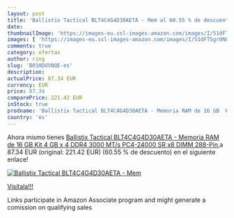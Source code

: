 ```yaml
---
layout: post
title: 'Ballistix Tactical BLT4C4G4D30AETA - Mem al 60.55 % de descuento'
date: 
thumbnailImage: 'https://images-eu.ssl-images-amazon.com/images/I/51dFTSgr0NL._SL200_.jpg'
images: [ 'https://images-eu.ssl-images-amazon.com/images/I/51dFTSgr0NL._SL200_.jpg' ]
comments: true
category: ofertas
author: ring
slug: 'B01HDUVNQE-es'
description:
actualPrice: 87.34 EUR
currency: EUR
price: 87.34
comparePrice: 221.42 EUR
inStock: true
prodname: 'Ballistix Tactical BLT4C4G4D30AETA - Memoria RAM de 16 GB  Kit 4 GB x 4  DDR4  3000 MT/s  PC4-24000  SR x8  DIMM 288-Pin '
country: 'es'
---
```


Ahora mismo tienes [Ballistix Tactical BLT4C4G4D30AETA - Memoria RAM de 16 GB  Kit 4 GB x 4  DDR4  3000 MT/s  PC4-24000  SR x8  DIMM 288-Pin ](https://www.amazon.es/dp/B01HDUVNQE/?tag=tolees-21) a 87.34 EUR (original: 221.42 EUR) (60.55 %  de descuento) en el siguiente enlace!

[![Ballistix Tactical BLT4C4G4D30AETA - Mem](https://images-eu.ssl-images-amazon.com/images/I/51dFTSgr0NL._SL200_.jpg)](https://www.amazon.es/dp/B01HDUVNQE/?tag=tolees-21)

[Visítala!!!](https://www.amazon.es/dp/B01HDUVNQE/?tag=tolees-21)

Links participate in Amazon Associate program and might generate a comission on qualifying sales
